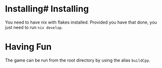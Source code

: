 # Installing# Installing
You need to have nix with flakes installed. Provided you have that done, you just need to run ```nix develop```.

# Having Fun
The game can be run from the root directory by using the alias ```buildCpp```.

